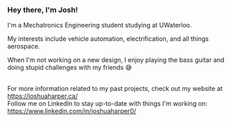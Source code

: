 ### Hey there, I'm Josh! 

I'm a Mechatronics Engineering student studying at UWaterloo.  <br>

My interests include vehicle automation, electrification, and all things aerospace. <br>

When I'm not working on a new design, I enjoy playing the bass guitar and doing stupid challenges with my friends 😅

<br> For more information related to my past projects, check out my website at https://joshuaharper.ca/
<br> Follow me on LinkedIn to stay up-to-date with things I'm working on: https://www.linkedin.com/in/joshuaharper0/

